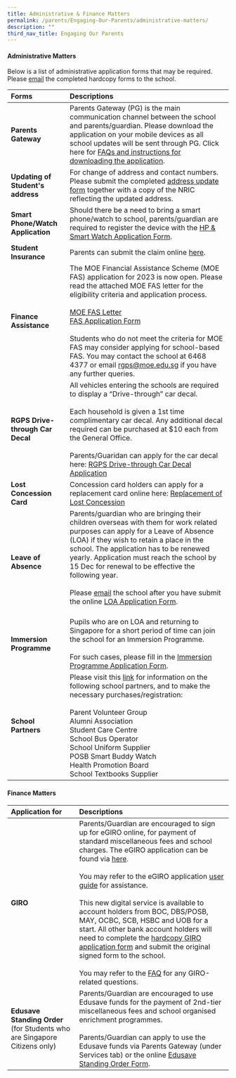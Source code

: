 ```yaml
---
title: Administrative & Finance Matters
permalink: /parents/Engaging-Our-Parents/administrative-matters/
description: ""
third_nav_title: Engaging Our Parents
---
```

#### **Administrative Matters**

Below is a list of administrative application forms that may be required. Please [email](rgps@moe.edu.sg) the completed hardcopy forms to the school.

| Forms    | Descriptions |
|:-------|:-----------|
|**Parents Gateway**|Parents Gateway (PG) is the main communication channel between the school and parents/guardian. Please download the application on your mobile devices as all school updates will be sent through PG. Click here for [FAQs and instructions for downloading the application](https://pg.moe.edu.sg/faq).|
|  **Updating of Student's address** |  For change of address and contact numbers. Please submit the completed [address update form](/files/Forms/Form%20C%20(Address%20Updates).pdf) together with a copy of the NRIC reflecting the updated address.|
|**Smart Phone/Watch Application**|Should there be a need to bring a smart phone/watch to school, parents/guardian are required to register the device with the [HP & Smart Watch Application Form](/files/Forms/HP%20&%20SW%20Registration%20Form.pdf).|
|**Student Insurance**|Parents can submit the claim online [here](https://studentgpa.incomegroupins.com.sg/#/).|
|**Finance Assistance**|The MOE Financial Assistance Scheme (MOE FAS) application for 2023 is now open. Please read the attached MOE FAS letter for the eligibility criteria and application process. <br><br>[MOE FAS Letter](/files/Forms/MOE%20FAS%20Letter.pdf)<br>[FAS Application Form](/files/Forms/FAS%20Application%20Form_2023.pdf)<br><br>Students who do not meet the criteria for MOE FAS may consider applying for school-based FAS. You may contact the school at 6468 4377 or email [rgps@moe.edu.sg](mailto:rgps@moe.edu.sg) if you have any further queries.|
|**RGPS Drive-through Car Decal**| All vehicles entering the schools are required to display a “Drive-through” car decal. <br><br>Each household is given a 1st time complimentary car decal. Any additional decal required can be purchased at $10 each from the General Office. <br><br>Parents/Guaridan can apply for the car decal here: [RGPS Drive-through Car Decal Application](https://go.gov.sg/rgps-car-decal)|
|**Lost Concession Card**| Concession card holders can apply for a replacement card online here: [Replacement of Lost Concession](https://www.transitlink.com.sg/lost-card-replacement/)|
|**Leave of Absence**| Parents/guardian who are bringing their children overseas with them for work related purposes can apply for a Leave of Absence (LOA) if they wish to retain a place in the school. The application has to be renewed yearly. Application must reach the school by 15 Dec for renewal to be effective the following year. <br><br>Please [email](rgps@moe.edu.sg) the school after you have submit the online [LOA Application Form](https://go.gov.sg/rgps-loa).<br><br>|
|**Immersion Programme**|Pupils who are on LOA and returning to Singapore for a short period of time can join the school for an Immersion Programme.<br><br>For such cases, please fill in the [Immersion Programme Application Form](https://rafflesgirlspri.moe.edu.sg/qql/slot/u451/Forms/2021/Immersion%20Form%20for%20application.pdf).|
|**School Partners**|Please visit this [link](https://rafflesgirlspri.moe.edu.sg/parents/engaging-our-parents/sch-partners/) for information on the following school partners, and to make the necessary purchases/registration: <br><br>Parent Volunteer Group<br>Alumni Association<br>Student Care Centre<br>School Bus Operator<br>School Uniform Supplier<br>POSB Smart Buddy Watch<br>Health Promotion Board<br>School Textbooks Supplier

#### **Finance Matters**

| Application for    | Descriptions |
|:-------|:-----------|
|  **GIRO** |Parents/Guardian are encouraged to sign up for eGIRO online, for payment of standard miscellaneous fees and school charges. The eGIRO application can be found via [here](https://www.moe.gov.sg/financial-matters/fees/egiro).<br><br> You may refer to the eGIRO application [user guide](/files/Forms/eGIRO%20Userguide.pdf) for assistance. <br><br> This new digital service is available to account holders from BOC, DBS/POSB, MAY, OCBC, SCB, HSBC and UOB for a start. All other bank account holders will need to complete the [hardcopy GIRO application form](/files/Forms/GIRO_application_form_Nov2022.pdf) and submit the original signed form to the school. <br><br>You may refer to the [FAQ](https://go.gov.sg/moe-egiro-faq) for any GIRO-related questions.|
|**Edusave Standing Order** (for Students who are Singapore Citizens only)|Parents/Guardian are encouraged to use Edusave funds for the payment of 2nd\-tier miscellaneous fees and school organised enrichment programmes.<br><br>Parents/Guardian can apply to use the Edusave funds via Parents Gateway (under Services tab) or the online [Edusave Standing Order Form](https://form.gov.sg/#!/5be24a1bb3f842000fdc4e59). |